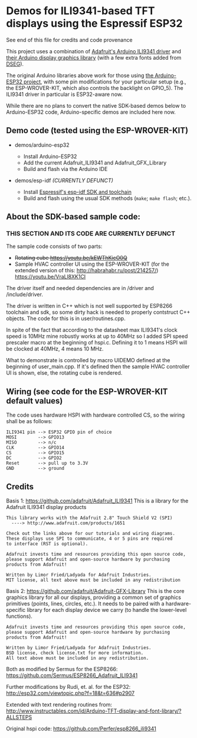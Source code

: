 # Demos for ILI9341-based TFT displays using the Espressif ESP32

See end of this file for credits and code provenance

This project uses a combination of [Adafruit's Arduino ILI9341 driver](https://github.com/adafruit/Adafruit_ILI9341) and [their Arduino display graphics library](https://github.com/adafruit/Adafruit-GFX-Library) (with a few extra fonts added from [DSEG](https://github.com/keshikan/DSEG)).

The original Arduino libraries above work for those using [the Arduino-ESP32 project](https://github.com/espressif/arduino-esp32), with some pin modifications for your particular setup (e.g., the ESP-WROVER-KIT, which also controls the backlight on GPIO_5). The ILI9341 driver in particular is ESP32-aware now.

While there are no plans to convert the native SDK-based demos below to Arduino-ESP32 code, Arduino-specific demos are included here now.

## Demo code (tested using the ESP-WROVER-KIT)

  - demos/arduino-esp32
      - Install Arduino-ESP32
      - Add the current Adafruit_ILI9341 and Adafruit_GFX_Library
      - Build and flash via the Arduino IDE

  - demos/esp-idf  *(CURRENTLY DEFUNCT)*
      - Install [Espressif's esp-idf SDK and toolchain](https://github.com/espressif/esp-idf)
      - Build and flash using the usual SDK methods (`make`; `make flash`; etc.).

## About the SDK-based sample code:

### THIS SECTION AND ITS CODE ARE CURRENTLY DEFUNCT

The sample code consists of two parts:
  - ~~Rotating cube https://youtu.be/kEWThKicO0Q~~
  - Sample HVAC controller UI using the ESP-WROVER-KIT (for the extended version of this: http://habrahabr.ru/post/214257/) https://youtu.be/VraLl8XK1CI

The driver itself and needed dependencies are in /driver and /include/driver.

The driver is written in C++ which is not well supported by ESP8266 toolchain and sdk, so some dirty hack is needed to properly contstruct C++ objects. The code for this is in user/routines.cpp.

In spite of the fact that according to the datasheet max ILI9341's clock speed is 10MHz mine robustly works at up to 40MHz so I added SPI speed prescaler macro at the beginning of hspi.c.
Defining it to 1 means HSPI will be clocked at 40MHz, 4 means 10 MHz.

What to demonstrate is controlled by macro UIDEMO defined at the beginning of user_main.cpp. If it's defined then the sample HVAC controller UI is shown, else, the rotating cube is rendered.

## Wiring (see code for the ESP-WROVER-KIT default values)
The code uses hardware HSPI with hardware controlled CS, so the wiring shall be as follows: 

    ILI9341 pin --> ESP32 GPIO pin of choice
    MOSI        --> GPIO13
    MISO        --> n/c
    CLK         --> GPIO14
    CS          --> GPIO15
    DC          --> GPIO2
    Reset       --> pull up to 3.3V
    GND         --> ground

## Credits
Basis 1: https://github.com/adafruit/Adafruit_ILI9341
    This is a library for the Adafruit ILI9341 display products
    
    This library works with the Adafruit 2.8" Touch Shield V2 (SPI)
      ----> http://www.adafruit.com/products/1651
     
    Check out the links above for our tutorials and wiring diagrams.
    These displays use SPI to communicate, 4 or 5 pins are required
    to interface (RST is optional).
    
    Adafruit invests time and resources providing this open source code,
    please support Adafruit and open-source hardware by purchasing
    products from Adafruit!

    Written by Limor Fried/Ladyada for Adafruit Industries.
    MIT license, all text above must be included in any redistribution

Basis 2: https://github.com/adafruit/Adafruit-GFX-Library
    This is the core graphics library for all our displays, providing a
    common set of graphics primitives (points, lines, circles, etc.).
    It needs to be paired with a hardware-specific library for each display
    device we carry (to handle the lower-level functions).

    Adafruit invests time and resources providing this open source code,
    please support Adafruit and open-source hardware by purchasing
    products from Adafruit!

    Written by Limor Fried/Ladyada for Adafruit Industries.
    BSD license, check license.txt for more information.
    All text above must be included in any redistribution.

Both as modified by Sermus for the ESP8266: https://github.com/Sermus/ESP8266_Adafruit_ILI9341

Further modifications by Rudi, et. al. for the ESP32: http://esp32.com/viewtopic.php?f=18&t=636#p2907

Extended with text rendering routines from: http://www.instructables.com/id/Arduino-TFT-display-and-font-library/?ALLSTEPS

Original hspi code: https://github.com/Perfer/esp8266_ili9341


